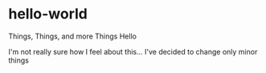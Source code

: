 # hello-world
Things, Things, and more Things
Hello

I'm not really sure how I feel about this... 
I've decided to change only minor things 
